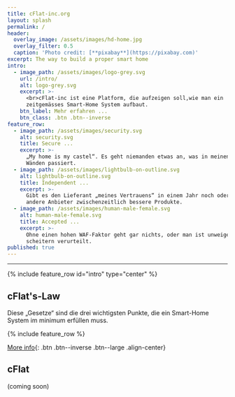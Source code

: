 ```yaml
---
title: cFlat-inc.org
layout: splash
permalink: /
header:
  overlay_image: /assets/images/hd-home.jpg
  overlay_filter: 0.5
  caption: 'Photo credit: [**pixabay**](https://pixabay.com)'
excerpt: The way to build a proper smart home
intro:
  - image_path: /assets/images/logo-grey.svg
    url: /intro/
    alt: logo-grey.svg
    excerpt: >-
      <br>cFlat-inc ist eine Platform, die aufzeigen soll,wie man ein
      zeitgemässes Smart-Home System aufbaut. 
    btn_label: Mehr erfahren ...
    btn_class: .btn .btn--inverse
feature_row:
  - image_path: /assets/images/security.svg
    alt: security.svg
    title: Secure ...
    excerpt: >-
      „My home is my castel“. Es geht niemanden etwas an, was in meinen vier
      Wänden passiert.
  - image_path: /assets/images/lightbulb-on-outline.svg
    alt: lightbulb-on-outline.svg
    title: Independent ...
    excerpt: >-
      Gibt es den Lieferant „meines Vertrauens“ in einem Jahr noch oder haben
      andere Anbieter zwischenzeitlich bessere Produkte.
  - image_path: /assets/images/human-male-female.svg
    alt: human-male-female.svg
    title: Accepted ...
    excerpt: >-
      Ohne einen hohen WAF-Faktor geht gar nichts, oder man ist unweigerlich zum
      scheitern verurteilt.
published: true
---
```

<p></p>

---

{% include feature_row id="intro" type="center" %}

## cFlat's-Law

Diese „Gesetze“ sind die drei wichtigsten Punkte, die ein Smart-Home System im minimum erfüllen muss.

{% include feature_row %}

[More info](/law){: .btn .btn--inverse .btn--large .align-center}

## cFlat

(coming soon)
